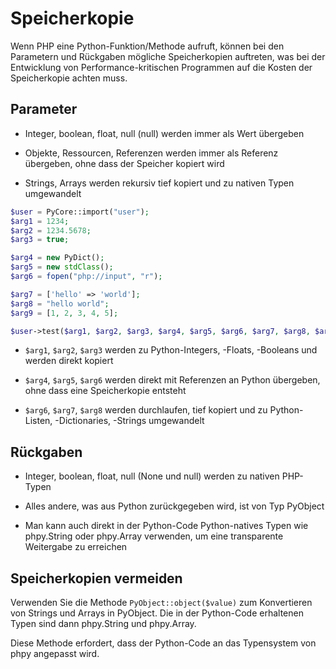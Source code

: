 # Speicherkopie

Wenn PHP eine Python-Funktion/Methode aufruft, können bei den Parametern und Rückgaben mögliche Speicherkopien auftreten, was bei der Entwicklung von Performance-kritischen Programmen auf die Kosten der Speicherkopie achten muss.

## Parameter

- Integer, boolean, float, null (null) werden immer als Wert übergeben

- Objekte, Ressourcen, Referenzen werden immer als Referenz übergeben, ohne dass der Speicher kopiert wird
- Strings, Arrays werden rekursiv tief kopiert und zu nativen Typen umgewandelt

```php
$user = PyCore::import("user");
$arg1 = 1234;
$arg2 = 1234.5678;
$arg3 = true;

$arg4 = new PyDict();
$arg5 = new stdClass();
$arg6 = fopen("php://input", "r");

$arg7 = ['hello' => 'world'];
$arg8 = "hello world";
$arg9 = [1, 2, 3, 4, 5];

$user->test($arg1, $arg2, $arg3, $arg4, $arg5, $arg6, $arg7, $arg8, $arg9);
```

- `$arg1`, `$arg2`, `$arg3` werden zu Python-Integers, -Floats, -Booleans und werden direkt kopiert

- `$arg4`, `$arg5`, `$arg6` werden direkt mit Referenzen an Python übergeben, ohne dass eine Speicherkopie entsteht
- `$arg6`, `$arg7`, `$arg8` werden durchlaufen, tief kopiert und zu Python-Listen, -Dictionaries, -Strings umgewandelt

## Rückgaben

- Integer, boolean, float, null (None und null) werden zu nativen PHP-Typen

- Alles andere, was aus Python zurückgegeben wird, ist von Typ PyObject
- Man kann auch direkt in der Python-Code Python-natives Typen wie phpy.String oder phpy.Array verwenden, um eine transparente Weitergabe zu erreichen

## Speicherkopien vermeiden
Verwenden Sie die Methode `PyObject::object($value)` zum Konvertieren von Strings und Arrays in PyObject. Die in der Python-Code erhaltenen Typen sind dann phpy.String und phpy.Array.

Diese Methode erfordert, dass der Python-Code an das Typensystem von phpy angepasst wird.

